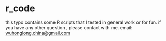 r_code
======
this typo contains some R scripts that I tested in general work or for fun. if you have any other question , please contact with me.
email: wuhonglong.china@gmail.com
